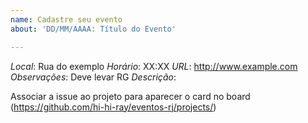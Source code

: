 ```yaml
---
name: Cadastre seu evento
about: 'DD/MM/AAAA: Título do Evento'

---
```


*Local*: Rua do exemplo
*Horário*: XX:XX
*URL*: http://www.example.com
*Observações*: Deve levar RG
*Descrição*:


Associar a issue ao projeto para aparecer o card no board (https://github.com/hi-hi-ray/eventos-rj/projects/)
